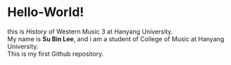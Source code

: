 # Hello-World!
this is *History* of Western Music 3 at Hanyang University.  
My name is **Su Bin Lee**, and i am a student of College of Music at Hanyang University.  
This is my first Github repository. 
